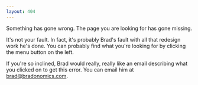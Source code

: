 ```yaml
---
layout: 404
---
```


Something has gone wrong. The page you are looking for has gone missing.

It's not your fault. In fact, it's probably Brad's fault with all that redesign work he's done. You can probably find what you're looking for by clicking the menu button on the left.

If you're so inclined, Brad would really, really like an email describing what you clicked on to get this error. You can email him at brad@bradonomics.com.